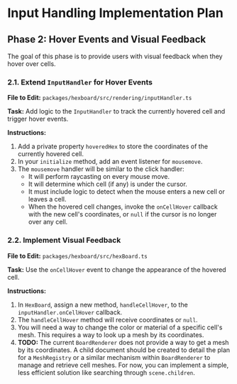 # Input Handling Implementation Plan

## Phase 2: Hover Events and Visual Feedback

The goal of this phase is to provide users with visual feedback when they hover over cells.

### 2.1. Extend `InputHandler` for Hover Events

**File to Edit:** `packages/hexboard/src/rendering/inputHandler.ts`

**Task:** Add logic to the `InputHandler` to track the currently hovered cell and trigger hover events.

**Instructions:**
1.  Add a private property `hoveredHex` to store the coordinates of the currently hovered cell.
2.  In your `initialize` method, add an event listener for `mousemove`.
3.  The `mousemove` handler will be similar to the click handler:
    *   It will perform raycasting on every mouse move.
    *   It will determine which cell (if any) is under the cursor.
    *   It must include logic to detect when the mouse enters a new cell or leaves a cell.
    *   When the hovered cell changes, invoke the `onCellHover` callback with the new cell's coordinates, or `null` if the cursor is no longer over any cell.

### 2.2. Implement Visual Feedback

**File to Edit:** `packages/hexboard/src/hexBoard.ts`

**Task:** Use the `onCellHover` event to change the appearance of the hovered cell.

**Instructions:**

1.  In `HexBoard`, assign a new method, `handleCellHover`, to the `inputHandler.onCellHover` callback.
2.  The `handleCellHover` method will receive coordinates or `null`.
3.  You will need a way to change the color or material of a specific cell's mesh. This requires a way to look up a mesh by its coordinates.
4.  **TODO:** The current `BoardRenderer` does not provide a way to get a mesh by its coordinates. A child document should be created to detail the plan for a `MeshRegistry` or a similar mechanism within `BoardRenderer` to manage and retrieve cell meshes. For now, you can implement a simple, less efficient solution like searching through `scene.children`.
